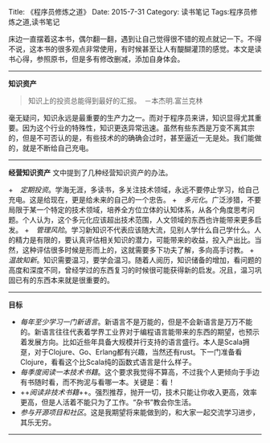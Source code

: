 Title: 《程序员修炼之道》
Date: 2015-7-31 
Category: 读书笔记
Tags:程序员修炼之道,读书笔记

床边一直摆着这本书，偶尔翻一翻，遇到让自己觉得很不错的观点就记一下。不得不说，这本书的很多观点非常使用，有时候甚至让人有醍醐灌顶的感觉。本文是读书心得，参照原书，但是多有修改删减，添加自身体会。
* * *

**知识资产**
>知识上的投资总能得到最好的汇报。　－本杰明.富兰克林

毫无疑问，知识永远是最重要的生产力之一。而对于程序员来讲，知识显得尤其重要。因为这个行业的特殊性，知识更迭异常迅速。虽然有些东西是万变不离其宗的，但是不可否认的是，有些技术的的确确会过时，甚至逼近一无是处。我们能做的，就是不断给自己充电。

- - -
**经营知识资产**
文中提到了几种经营知识资产的办法。

+　*定期投资*。学海无涯，多读书，多关注技术领域，永远不要停止学习，给自己充电。这是给现在，更是给未来的自己的一个忠告。
+　*多元化*。广泛涉猎，不要局限于某一个特定的技术领域，培养全方位立体的认知体系，从各个角度思考问题。个人认为，这个多元化应该超出技术范围，人文领域的东西也许能带来更多启发。
+　*管理风险*。学习新知识不代表应该随大流，见别人学什么自己学什么。人的精力是有限的，要认真评估相关知识的潜力，可能带来的收益，投入产出比。当然，这种评估很多时候是形而上的，这就需要多下功夫了解，多向高手讨教。
+　*温故知新*。知识需要温习，要学会温习。随着人阅历，知识储备的增加，看问题的高度和深度不同，曾经学过的东西复习的时候很可能获得新的启发。况且，温习巩固已有的东西本来就是很重要的。
- - -
**目标**

+ *每年至少学习一门新语言*。新语言不是万能的，但是不会新语言是万万不能的。新语言往往代表着学界工业界对于编程语言能带来的东西的期望，也预示着发展方向。比如近些年具备大规模并行支持的语言盛行。本人是Scala拥趸，对于Clojure、Go、Erlang都有兴趣，当然还有rust。下一门准备看Clojure，看看这个比Scala纯的函数式语言是什么样子。
+ *每季度阅读一本技术书籍*。这个要求我觉得不算高，不过我个人更倾向于手边有书随时看，而不拘泥与看哪一本。关键是：看！
+ ++*阅读非技术书籍*++。强烈推荐，抛开一切，技术只能让你收入更高，效率更高，但是人活着不能只为了工作。“杂书”教会你生活。
+ *参与开源项目和社区*。这是我期望将来能做到的，和大家一起交流学习进步，其乐无穷。


* * *




